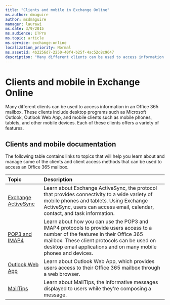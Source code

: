```yaml
---
title: "Clients and mobile in Exchange Online"
ms.author: dmaguire
author: msdmaguire
manager: laurawi
ms.date: 3/9/2015
ms.audience: ITPro
ms.topic: article
ms.service: exchange-online
localization_priority: Normal
ms.assetid: 4b2256d7-2250-40f4-b25f-4ac52c8c9647
description: "Many different clients can be used to access information in an Office 365 mailbox. These clients include desktop programs such as Microsoft Outlook, Outlook Web App, and mobile clients such as mobile phones, tablets, and other mobile devices. Each of these clients offers a variety of features."
---
```


# Clients and mobile in Exchange Online

Many different clients can be used to access information in an Office 365 mailbox. These clients include desktop programs such as Microsoft Outlook, Outlook Web App, and mobile clients such as mobile phones, tablets, and other mobile devices. Each of these clients offers a variety of features. 
  
## Clients and mobile documentation
<a name="doc"> </a>

The following table contains links to topics that will help you learn about and manage some of the clients and client access methods that can be used to access an Office 365 mailbox.
  
|**Topic**|**Description**|
|:-----|:-----|
|[Exchange ActiveSync](http://technet.microsoft.com/library/5fafaff3-eb37-4fdb-95f0-e56c45ea5884.aspx) <br/> |Learn about Exchange ActiveSync, the protocol that provides connectivity to a wide variety of mobile phones and tablets. Using Exchange ActiveSync, users can access email, calendar, contact, and task information.  <br/> |
|[POP3 and IMAP4](pop3-and-imap4-0/pop3-and-imap4-0.md) <br/> |Learn about how you can use the POP3 and IMAP4 protocols to provide users access to a number of the features in their Office 365 mailbox. These client protocols can be used on desktop email applications and on many mobile phones and devices.  <br/> |
|[Outlook Web App](http://technet.microsoft.com/library/3814b665-01e8-4881-9a44-163f14789ee4.aspx) <br/> |Learn about Outlook Web App, which provides users access to their Office 365 mailbox through a web browser.  <br/> |
|[MailTips](mailtips/mailtips.md) <br/> |Learn about MailTips, the informative messages displayed to users while they're composing a message.  <br/> |
   

